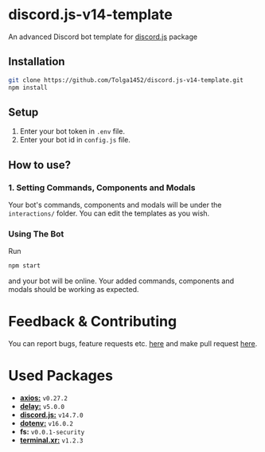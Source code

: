 # discord.js-v14-template
An advanced Discord bot template for [discord.js](https://www.npmjs.com/package/discord.js) package

## Installation
```bash
git clone https://github.com/Tolga1452/discord.js-v14-template.git
npm install
```

## Setup
1. Enter your bot token in `.env` file.
2. Enter your bot id in `config.js` file.

## How to use?
### 1. Setting Commands, Components and Modals
Your bot's commands, components and modals will be under the `interactions/` folder. You can edit the templates as you wish.

### Using The Bot
Run
```bash
npm start
```
and your bot will be online. Your added commands, components and modals should be working as expected.

# Feedback & Contributing
You can report bugs, feature requests etc. [here](https://github.com/Tolga1452/discord.js-v14-template/issues/new) and make pull request [here](https://github.com/Tolga1452/discord.js-v14-template/compare).

# Used Packages
- [**axios:**](https://www.npmjs.com/package/axios) `v0.27.2`
- [**delay:**](https://www.npmjs.com/package/delay) `v5.0.0`
- [**discord.js:**](https://www.npmjs.com/package/discord.js) `v14.7.0`
- [**dotenv:**](https://www.npmjs.com/package/dotenv) `v16.0.2`
- **fs:** `v0.0.1-security`
- [**terminal.xr:**](https://www.npmjs.com/package/terminal.xr) `v1.2.3`
